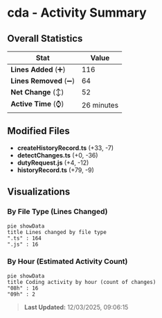 # cda - Activity Summary 

## Overall Statistics

| Stat                   | Value                                                             |
| ---------------------- | ----------------------------------------------------------------- |
| **Lines Added** (➕)   | 116                                          |
| **Lines Removed** (➖) | 64                                        |
| **Net Change** (↕)    | 52                |
| **Active Time** (⌚)   | 26 minutes |


## Modified Files
- **createHistoryRecord.ts** (+33, -7)
- **detectChanges.ts** (+0, -36)
- **dutyRequest.js** (+4, -12)
- **historyRecord.ts** (+79, -9)

## Visualizations

### By File Type (Lines Changed)

```mermaid
pie showData
title Lines changed by file type
".ts" : 164
".js" : 16
```

### By Hour (Estimated Activity Count)

```mermaid
pie showData
title Coding activity by hour (count of changes)
"08h" : 16
"09h" : 2
```


> **Last Updated:** 12/03/2025, 09:06:15